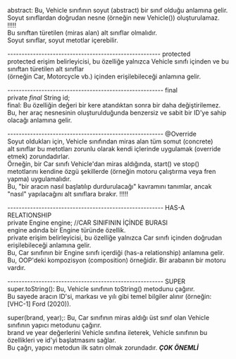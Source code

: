 abstract: Bu, Vehicle sınıfının soyut (abstract) bir sınıf olduğu anlamına gelir.  
Soyut sınıflardan doğrudan nesne (örneğin new Vehicle()) oluşturulamaz.  !!!!!  
Bu sınıftan türetilen (miras alan) alt sınıflar olmalıdır.  
Soyut sınıflar, soyut metotlar içerebilir.

------------------------------------------------------ protected  
protected erişim belirleyicisi, bu özelliğe yalnızca Vehicle sınıfı içinden ve bu sınıftan türetilen alt sınıflar  
(örneğin Car, Motorcycle vb.) içinden erişilebileceği anlamına gelir.

------------------------------------------------------- final  
private *final* String id;  
final: Bu özelliğin değeri bir kere atandıktan sonra bir daha değiştirilemez.  
Bu, her araç nesnesinin oluşturulduğunda benzersiz ve sabit bir ID'ye sahip olacağı anlamına gelir.

------------------------------------------------------- @Override  
Soyut oldukları için, Vehicle sınıfından miras alan tüm somut (concrete)  
alt sınıflar bu metotları zorunlu olarak kendi içlerinde uygulamak (override etmek) zorundadırlar.  
Örneğin, bir Car sınıfı Vehicle'dan miras aldığında, start() ve stop() metotlarını kendine özgü şekillerde (örneğin motoru çalıştırma veya fren yapma) uygulamalıdır.  
Bu, "bir aracın nasıl başlatılıp durdurulacağı" kavramını tanımlar, ancak "nasıl" yapılacağını alt sınıflara bırakır. !!!!!

------------------------------------------------------- HAS-A RELATIONSHIP  
private Engine engine; //CAR SINIFININ İÇİNDE BURASI  
engine adında bir Engine türünde özellik.  
private erişim belirleyicisi, bu özelliğe yalnızca Car sınıfı içinden doğrudan erişilebileceği anlamına gelir.  
Bu, Car sınıfının bir Engine sınıfı içerdiği (has-a relationship) anlamına gelir.  
Bu, OOP'deki kompozisyon (composition) örneğidir. Bir arabanın bir motoru vardır.

------------------------------------------------------- SUPER  
super.toString(): Bu, Vehicle sınıfının toString() metodunu çağırır.  
Bu sayede aracın ID'si, markası ve yılı gibi temel bilgiler alınır (örneğin: [VHC-1] Ford (2020)).

super(brand, year);: Bu, Car sınıfının miras aldığı üst sınıf olan Vehicle sınıfının yapıcı metodunu çağırır.  
brand ve year değerlerini Vehicle sınıfına ileterek, Vehicle sınıfının bu özellikleri ve id'yi başlatmasını sağlar.  
Bu çağrı, yapıcı metodun ilk satırı olmak zorundadır. ***ÇOK ÖNEMLİ***
